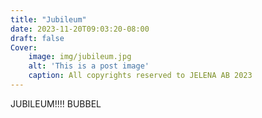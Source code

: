 ```yaml
---
title: "Jubileum"
date: 2023-11-20T09:03:20-08:00
draft: false
Cover:
    image: img/jubileum.jpg
    alt: 'This is a post image' 
    caption: All copyrights reserved to JELENA AB 2023
---
```


JUBILEUM!!!! BUBBEL